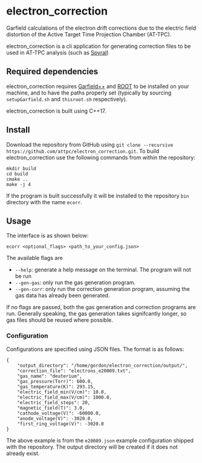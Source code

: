 # electron_correction

Garfield calculations of the electron drift corrections due to the electric field distortion of the Active Target Time Projection Chamber (AT-TPC).

electron_correction is a cli application for generating correction files to be used in AT-TPC analysis (such as [Spyral](https://github.com/attpc/Spyral/))

## Required dependencies

electron_correction requires [Garfield++](https://gitlab.cern.ch/Garfield/garfieldpp) and [ROOT](https://root.cern.ch) to be installed on your machine, and to have the paths properly set (typically by sourcing `setupGarfield.sh` and `thisroot.sh` respectively).

electron_correction is built using C++17.

## Install

Download the repository from GitHub using `git clone --recursive https://github.com/attpc/electron_correction.git`. To build electron_correction use the following commands from within the repository:

```[bash]
mkdir build
cd build
cmake ..
make -j 4
```

If the program is built successfully it will be installed to the repository `bin` directory with the name `ecorr`.

## Usage

The interface is as shown below:

```[bash]
ecorr <optional_flags> <path_to_your_config.json>
```

The available flags are

- `--help`: generate a help message on the terminal. The program will not be run
- `--gen-gas`: only run the gas generation program.
- `--gen-corr`: only run the correction generation program, assuming the gas data has already been generated.

If no flags are passed, both the gas generation and correction programs are run. Generally speaking, the gas generation takes signifcantly longer, so gas files should be reused where possible.

### Configuration

Configurations are specified using JSON files. The format is as follows:

```[json]
{
    "output_directory": "/home/gordon/electron_correction/output/",
    "correction_file": "electrons_e20009.txt",
    "gas_name": "deuterium",
    "gas_pressure(Torr)": 600.0,
    "gas_temperature(K)": 293.15,
    "electric_field_min(V/cm)": 10.0,
    "electric_field_max(V/cm)": 1000.0,
    "electric_field_steps": 20,
    "magnetic_field(T)": 3.0,
    "cathode_voltage(V)": -60000.0,
    "anode_voltage(V)": -3020.0,
    "first_ring_voltage(V)": -3020.0
}
```

The above example is from the `e20009.json` example configuration shipped with the repository. The output directory will be created if it does not already exist.
